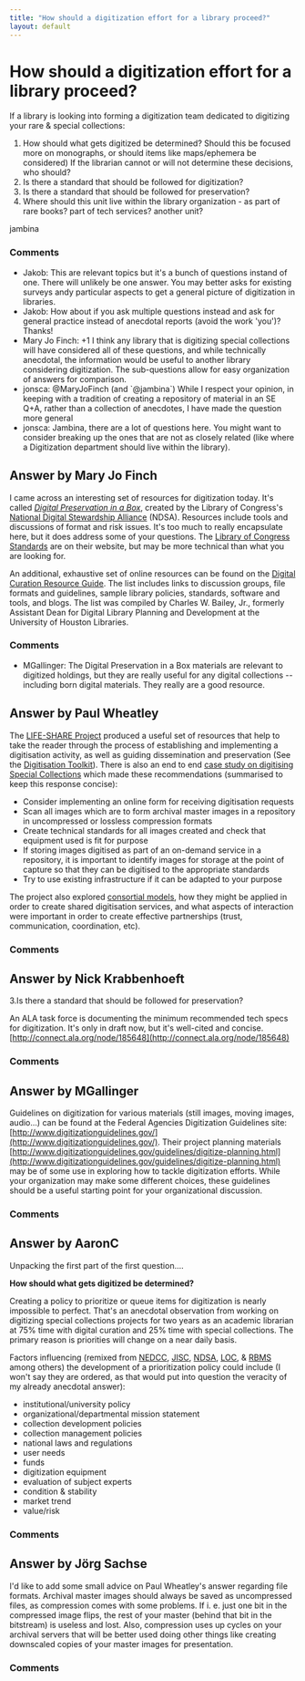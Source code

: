 ```yaml
---
title: "How should a digitization effort for a library proceed?"
layout: default
---
```

How should a digitization effort for a library proceed?
=====================
If a library is looking into forming a digitization team dedicated to
digitizing your rare & special collections:

1.  How should what gets digitized be determined? Should this be focused
    more on monographs, or should items like maps/ephemera be
    considered) If the librarian cannot or will not determine these
    decisions, who should?
2.  Is there a standard that should be followed for digitization?
3.  Is there a standard that should be followed for preservation?
4.  Where should this unit live within the library organization - as
    part of rare books? part of tech services? another unit?


jambina

### Comments ###
* Jakob: This are relevant topics but it's a bunch of questions instand of one.
There will unlikely be one answer. You may better asks for existing
surveys andy particular aspects to get a general picture of digitization
in libraries.
* Jakob: How about if you ask multiple questions instead and ask for general
practice instead of anecdotal reports (avoid the work 'you')? Thanks!
* Mary Jo Finch: +1 I think any library that is digitizing special collections will have
considered all of these questions, and while technically anecdotal, the
information would be useful to another library considering digitization.
The sub-questions allow for easy organization of answers for comparison.
* jonsca: @MaryJoFinch (and \`@jambina\`) While I respect your opinion, in keeping
with a tradition of creating a repository of material in an SE Q+A,
rather than a collection of anecdotes, I have made the question more
general
* jonsca: Jambina, there are a lot of questions here. You might want to consider
breaking up the ones that are not as closely related (like where a
Digitization department should live within the library).


Answer by Mary Jo Finch
----------------
I came across an interesting set of resources for digitization today.
It's called [*Digital Preservation in a
Box*](http://dpoutreach.net/?page_id=11), created by the Library of
Congress's [National Digital Stewardship
Alliance](http://www.digitalpreservation.gov/ndsa/working_groups/)
(NDSA). Resources include tools and discussions of format and risk
issues. It's too much to really encapsulate here, but it does address
some of your questions. The [Library of Congress
Standards](http://www.loc.gov/standards/) are on their website, but may
be more technical than what you are looking for.

An additional, exhaustive set of online resources can be found on the
[Digital Curation Resource
Guide](http://digital-scholarship.org/dcrg/dcrg.htm). The list includes
links to discussion groups, file formats and guidelines, sample library
policies, standards, software and tools, and blogs. The list was
compiled by Charles W. Bailey, Jr., formerly Assistant Dean for Digital
Library Planning and Development at the University of Houston Libraries.

### Comments ###
* MGallinger: The Digital Preservation in a Box materials are relevant to digitized
holdings, but they are really useful for any digital collections --
including born digital materials. They really are a good resource.

Answer by Paul Wheatley
----------------
The [LIFE-SHARE
Project](http://www.leeds.ac.uk/library/projects/lifeshare/) produced a
useful set of resources that help to take the reader through the process
of establishing and implementing a digitisation activity, as well as
guiding dissemination and preservation (See the [Digitisation
Toolkit](http://www.leeds.ac.uk/library/projects/lifeshare/maps.html)).
There is also an end to end [case study on digitising Special
Collections](http://www.leeds.ac.uk/library/projects/lifeshare/casestudy2.html)
which made these recommendations (summarised to keep this response
concise):

-   Consider implementing an online form for receiving digitisation
    requests
-   Scan all images which are to form archival master images in a
    repository in uncompressed or lossless compression formats
-   Create technical standards for all images created and check that
    equipment used is fit for purpose
-   If storing images digitised as part of an on-demand service in a
    repository, it is important to identify images for storage at the
    point of capture so that they can be digitised to the appropriate
    standards
-   Try to use existing infrastructure if it can be adapted to your
    purpose

The project also explored [consortial
models](http://www.leeds.ac.uk/library/projects/lifeshare/models.html),
how they might be applied in order to create shared digitisation
services, and what aspects of interaction were important in order to
create effective partnerships (trust, communication, coordination, etc).

### Comments ###

Answer by Nick Krabbenhoeft
----------------
3.Is there a standard that should be followed for preservation?

An ALA task force is documenting the minimum recommended tech specs for
digitization. It's only in draft now, but it's well-cited and concise.
[http://connect.ala.org/node/185648](http://connect.ala.org/node/185648)

### Comments ###

Answer by MGallinger
----------------
Guidelines on digitization for various materials (still images, moving
images, audio...) can be found at the Federal Agencies Digitization
Guidelines site:
[http://www.digitizationguidelines.gov/](http://www.digitizationguidelines.gov/).
Their project planning materials
[http://www.digitizationguidelines.gov/guidelines/digitize-planning.html](http://www.digitizationguidelines.gov/guidelines/digitize-planning.html)
may be of some use in exploring how to tackle digitization efforts.
While your organization may make some different choices, these
guidelines should be a useful starting point for your organizational
discussion.

### Comments ###

Answer by AaronC
----------------
Unpacking the first part of the first question....

**How should what gets digitized be determined?**

Creating a policy to prioritize or queue items for digitization is
nearly impossible to perfect. That's an anecdotal observation from
working on digitizing special collections projects for two years as an
academic librarian at 75% time with digital curation and 25% time with
special collections. The primary reason is priorities will change on a
near daily basis.

Factors influencing (remixed from
[NEDCC](http://www.nedcc.org/resources/leaflets/6Reformatting/06PreservationAndSelection.php),
[JISC](http://www.leeds.ac.uk/library/projects/lifeshare/casestudy2.html),
[NDSA](http://dpoutreach.net/?page_id=11),
[LOC](http://www.digitalpreservation.gov/), &
[RBMS](http://www.rbms.info/committees/task_force/digitization/discbiblio.shtml)
among others) the development of a prioritization policy could include
(I won't say they are ordered, as that would put into question the
veracity of my already anecdotal answer):

-   institutional/university policy
-   organizational/departmental mission statement
-   collection development policies
-   collection management policies
-   national laws and regulations
-   user needs
-   funds
-   digitization equipment
-   evaluation of subject experts
-   condition & stability
-   market trend
-   value/risk


### Comments ###

Answer by Jörg Sachse
----------------
I'd like to add some small advice on Paul Wheatley's answer regarding
file formats. Archival master images should always be saved as
uncompressed files, as compression comes with some problems. If i. e.
just one bit in the compressed image flips, the rest of your master
(behind that bit in the bitstream) is useless and lost. Also,
compression uses up cycles on your archival servers that will be better
used doing other things like creating downscaled copies of your master
images for presentation.

### Comments ###

